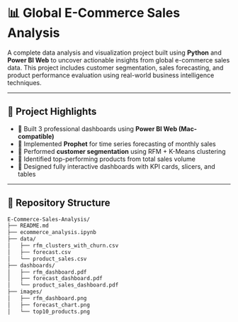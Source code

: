 # 📊 Global E-Commerce Sales Analysis

A complete data analysis and visualization project built using **Python** and **Power BI Web** to uncover actionable insights from global e-commerce sales data. This project includes customer segmentation, sales forecasting, and product performance evaluation using real-world business intelligence techniques.

---

## 📌 Project Highlights

- 🔹 Built 3 professional dashboards using **Power BI Web (Mac-compatible)**
- 🔹 Implemented **Prophet** for time series forecasting of monthly sales
- 🔹 Performed **customer segmentation** using RFM + K-Means clustering
- 🔹 Identified top-performing products from total sales volume
- 🔹 Designed fully interactive dashboards with KPI cards, slicers, and tables

---

## 📁 Repository Structure

```bash
E-Commerce-Sales-Analysis/
├── README.md
├── ecommerce_analysis.ipynb
├── data/
│   ├── rfm_clusters_with_churn.csv
│   ├── forecast.csv
│   └── product_sales.csv
├── dashboards/
│   ├── rfm_dashboard.pdf
│   ├── forecast_dashboard.pdf
│   └── product_sales_dashboard.pdf
├── images/
│   ├── rfm_dashboard.png
│   ├── forecast_chart.png
│   └── top10_products.png


